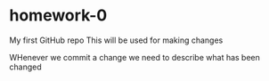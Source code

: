 # homework-0
My first GitHub repo
This will be used for making changes

WHenever we commit a change we need to describe what has been changed
